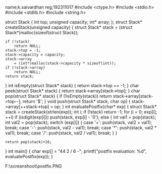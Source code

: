name;k.saivardhan
reg;192311017
#include <ctype.h>
#include <stdio.h>
#include <stdlib.h>
#include <string.h>

struct Stack {
	int top;
	unsigned capacity;
	int* array;
};
struct Stack* createStack(unsigned capacity)
{
	struct Stack* stack
		= (struct Stack*)malloc(sizeof(struct Stack));

	if (!stack)
		return NULL;
	stack->top = -1;
	stack->capacity = capacity;
	stack->array
		= (int*)malloc(stack->capacity * sizeof(int));
	if (!stack->array)
		return NULL;
	return stack;
}
int isEmpty(struct Stack* stack)
{
	return stack->top == -1;
}
char peek(struct Stack* stack)
{
	return stack->array[stack->top];
}
char pop(struct Stack* stack)
{
	if (!isEmpty(stack))
		return stack->array[stack->top--];
	return '$';
}
void push(struct Stack* stack, char op)
{
	stack->array[++stack->top] = op;
}
int evaluatePostfix(char* exp)
{
	struct Stack* stack = createStack(strlen(exp));
	int i;
	if (!stack)
		return -1;
	for (i = 0; exp[i]; ++i) 
		if (isdigit(exp[i]))
			push(stack, exp[i] - '0');
		else {
			int val1 = pop(stack);
			int val2 = pop(stack);
			switch (exp[i]) {
			case '+':
				push(stack, val2 + val1);
				break;
			case '-':
				push(stack, val2 - val1);
				break;
			case '*':
				push(stack, val2 * val1);
				break;
			case '/':
				push(stack, val2 / val1);
				break;
			}
		}
	
	return pop(stack)+16;
}
int main()
{
	char exp[] = "44 2 / 6 -";
	printf("postfix evaluation: %d", evaluatePostfix(exp));
}



F:\screanshoot\postfix.PNG
